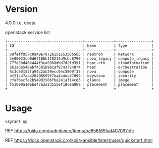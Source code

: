 # Version

4.0.0 i.e. ocata

openstack service list

```
+----------------------------------+-------------+----------------+
| ID                               | Name        | Type           |
+----------------------------------+-------------+----------------+
| 08feff957c0a48e7972a15165356b565 | neutron     | network        |
| 3e80023ce0d64186b118214d9cbc8790 | nova_legacy | compute_legacy |
| 777e30d46e444f3ea0908dbd7d2fd391 | heat-cfn    | cloudformation |
| 861a3a548abf45d189bcaf9543724874 | heat        | orchestration  |
| 8c3c60155fa94c2ab39ecc0ec5800f35 | nova        | compute        |
| bf21c47aa420408599f7ea4a4ec47099 | keystone    | identity       |
| cfaf6ecfe2b949d2906fba241af14cd3 | glance      | image          |
| f51098a1e6bd47a2a23155ef18cea90a | placement   | placement      |
+----------------------------------+-------------+----------------+
```

# Usage

```
vagrant up
```

REF https://qiita.com/radedance/items/ba656f69fad407097efc

REF https://docs.openstack.org/kolla-ansible/latest/user/quickstart.html

